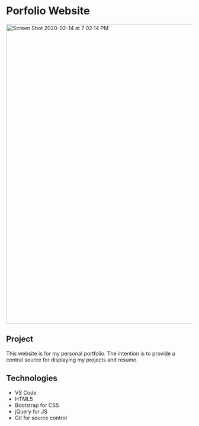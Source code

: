 # Porfolio Website

<img width="810" alt="Screen Shot 2020-02-14 at 7 02 14 PM" src="https://user-images.githubusercontent.com/41925920/74577867-7b756500-4f5f-11ea-93f5-7a34a1871f6e.png">

## Project

This website is for my personal portfolio. The intention is to provide a central source for displaying my projects and resume. 
	
## Technologies
* VS Code
* HTML5
* Bootstrap for CSS
* jQuery for JS
* Git for source control



